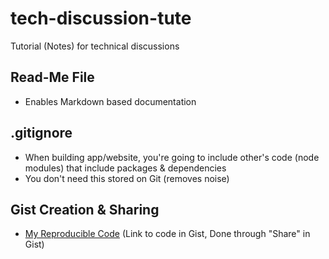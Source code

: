 # tech-discussion-tute
Tutorial (Notes) for technical discussions 

## Read-Me File 
* Enables Markdown based documentation

## .gitignore
* When building app/website, you're going to include other's code (node modules) that include packages & dependencies
* You don't need this stored on Git (removes noise)

## Gist Creation & Sharing
* [My Reproducible Code](https://gist.github.com/bpetselis01/7b1d8df68f81d4f075ee294743a2443b) (Link to code in Gist, Done through "Share" in Gist)
